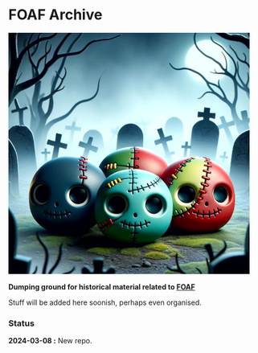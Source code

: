 # FOAF Archive

![Zombie FOAFsters](content/images/foafster-zombies_480x480.png)

**Dumping ground for historical material related to [FOAF](https://en.wikipedia.org/wiki/FOAF)**

Stuff will be added here soonish, perhaps even organised.

### Status

**2024-03-08 :** New repo.
